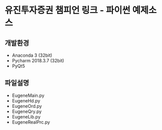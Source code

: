# 유진투자증권 챔피언 링크 - 파이썬 예제소스

## 개발환경
* Anaconda 3 (32bit)
* Pycharm 2018.3.7 (32bit)
* PyQt5

## 파일설명
* EugeneMain.py
* EugeneHd.py
* EugeneOrd.py
* EugeneQry.py
* EugeneLib.py
* EugeneRealPrc.py

